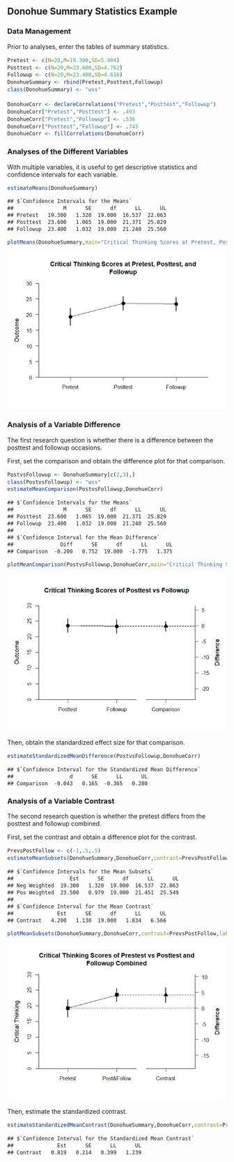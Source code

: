 
## Donohue Summary Statistics Example

### Data Management

Prior to analyses, enter the tables of summary statistics.


```r
Pretest <- c(N=20,M=19.300,SD=5.904)
Posttest <- c(N=20,M=23.600,SD=4.762)
Followup <- c(N=20,M=23.400,SD=4.616)
DonohueSummary <- rbind(Pretest,Posttest,Followup)
class(DonohueSummary) <- "wss"

DonohueCorr <- declareCorrelations("Pretest","Posttest","Followup")
DonohueCorr["Pretest","Posttest"] <- .493
DonohueCorr["Pretest","Followup"] <- .536
DonohueCorr["Posttest","Followup"] <- .743
DonohueCorr <- fillCorrelations(DonohueCorr)
```

### Analyses of the Different Variables

With multiple variables, it is useful to get descriptive statistics and confidence intervals for each variable.


```r
estimateMeans(DonohueSummary)
```

```
## $`Confidence Intervals for the Means`
##                M      SE      df      LL      UL
## Pretest   19.300   1.320  19.000  16.537  22.063
## Posttest  23.600   1.065  19.000  21.371  25.829
## Followup  23.400   1.032  19.000  21.240  25.560
```

```r
plotMeans(DonohueSummary,main="Critical Thinking Scores at Pretest, Posttest, and Followup",ylim=c(0,30),values=FALSE)
```

![](figures/Donohue-Means-1.png)<!-- -->
 
### Analysis of a Variable Difference

The first research question is whether there is a difference between the posttest and followup occasions.

First, set the comparison and obtain the difference plot for that comparison.


```r
PostvsFollowup <- DonohueSummary[c(2,3),]
class(PostvsFollowup) <- "wss"
estimateMeanComparison(PostvsFollowup,DonohueCorr)
```

```
## $`Confidence Intervals for the Means`
##                M      SE      df      LL      UL
## Posttest  23.600   1.065  19.000  21.371  25.829
## Followup  23.400   1.032  19.000  21.240  25.560
## 
## $`Confidence Interval for the Mean Difference`
##               Diff      SE      df      LL      UL
## Comparison  -0.200   0.752  19.000  -1.775   1.375
```

```r
plotMeanComparison(PostvsFollowup,DonohueCorr,main="Critical Thinking Scores of Posttest vs Followup",ylim=c(0,30),values=FALSE)
```

![](figures/Donohue-Comparison-1.png)<!-- -->

Then, obtain the standardized effect size for that comparison.


```r
estimateStandardizedMeanDifference(PostvsFollowup,DonohueCorr)
```

```
## $`Confidence Interval for the Standardized Mean Difference`
##                  d      SE      LL      UL
## Comparison  -0.043   0.165  -0.365   0.280
```

### Analysis of a Variable Contrast

The second research question is whether the pretest differs from the posttest and followup combined.

First, set the contrast and obtain a difference plot for the contrast.


```r
PrevsPostFollow <- c(-1,.5,.5)
estimateMeanSubsets(DonohueSummary,DonohueCorr,contrast=PrevsPostFollow)
```

```
## $`Confidence Intervals for the Mean Subsets`
##                  Est      SE      df      LL      UL
## Neg Weighted  19.300   1.320  19.000  16.537  22.063
## Pos Weighted  23.500   0.979  19.000  21.451  25.549
## 
## $`Confidence Interval for the Mean Contrast`
##              Est      SE      df      LL      UL
## Contrast   4.200   1.130  19.000   1.834   6.566
```

```r
plotMeanSubsets(DonohueSummary,DonohueCorr,contrast=PrevsPostFollow,labels=c("Pretest","Post&Follow"),main="Critical Thinking Scores of Prestest vs Posttest and Followup Combined",ylab="Critical Thinking",ylim=c(0,30),values=FALSE)
```

![](figures/Donohue-Contrast-1.png)<!-- -->

Then, estimate the standardized contrast.


```r
estimateStandardizedMeanContrast(DonohueSummary,DonohueCorr,contrast=PrevsPostFollow)
```

```
## $`Confidence Interval for the Standardized Mean Contrast`
##              Est      SE      LL      UL
## Contrast   0.819   0.214   0.399   1.239
```
